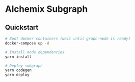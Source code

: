 # Alchemix Subgraph

## Quickstart

```bash
# Boot docker containers (wait until graph-node is ready)
docker-compose up -d

# Install node dependencies
yarn install

# Deploy subgraph
yarn codegen
yarn deploy
```
